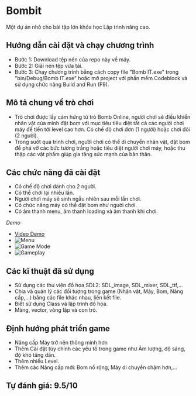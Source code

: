 # Bombit
Một dự án nhỏ cho bài tập lớn khóa học Lập trình nâng cao.

## Hướng dẫn cài đặt và chạy chương trình
- Bước 1: Download tệp nén của repo này về máy.
- Bước 2: Giải nén tệp vừa tải.
- Bước 3: Chạy chương trình bằng cách copy file "Bomb IT.exe" trong "bin/Debug/Bomb IT.exe" hoặc mở project với phần mềm Codeblock và sử dụng chức năng Build and Run (F9).

## Mô tả chung về trò chơi
- Trò chơi được lấy cảm hứng từ trò Bomb Online, người chơi sẽ điều khiển nhân vật của mình đặt bom với mục tiêu tiêu diệt tất cả các người chơi máy để tiến tới level cao hơn. Có chế độ chơi đơn (1 người) hoặc chơi đôi (2 người).
- Trong suốt quá trình chơi, người chơi có thể di chuyển nhân vật, đặt bom để phá vỡ các bức tường trắng hoặc tiêu diệt người chơi máy, hoặc thu thập các vật phẩm giúp gia tăng sức mạnh của bản thân.

## Các chức năng đã cài đặt
- Có chế độ chơi dành cho 2 người.
- Có thể chơi lại nhiều lần.
- Người chơi máy sẽ sinh ngẫu nhiên sau mỗi lần chơi.
- Có chức năng máy có thể đặt bom như người chơi.
- Có âm thanh menu, âm thanh loading và âm thanh khi chơi.

_Demo_

- [Video Demo](https://youtu.be/ZGt3GjvbOgk)
- ![Menu](https://user-images.githubusercontent.com/91715559/170541441-102285aa-5e1c-40a3-b568-0bcfa2f26810.png)
- ![Game Mode](https://user-images.githubusercontent.com/91715559/170541797-7a466ced-0875-4664-a18c-782551138bfa.png)
- ![Gameplay](https://user-images.githubusercontent.com/91715559/170542480-01608008-92e8-48bd-a85f-f5a350666a10.png)

## Các kĩ thuật đã sử dụng
- Sử dụng các thư viện đồ họa SDL2: SDL_image, SDL_mixer, SDL_ttf,...
- Chia và quản lý các đối tượng trong game (Nhân vật, Máy, Bom, Nâng cấp,...) bằng các file khác nhau, liên kết file.
- Biết sử dụng Class và lập trình đồ họa.
- Mảng, vector, vòng lặp và con trỏ.

## Định hướng phát triển game
- Nâng cấp Máy trở nên thông minh hơn
- Thêm Cài đặt tùy chỉnh các yếu tố trong game như Âm lượng, độ sáng, độ khó tăng dần.
- Thêm nhiều Level.
- Thêm các Nâng cấp mới: Bom nổ rộng, Máy di chuyển chậm hơn,...

## Tự đánh giá: 9.5/10
